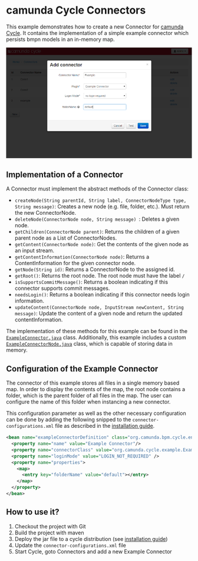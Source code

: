 # camunda Cycle Connectors

This example demonstrates how to create a new Connector for [camunda Cycle][1]. It contains the implementation of a simple example connector which persists bmpn models in an in-memory map.

![Create Connector Screenshot][2]



## Implementation of a Connector

A Connector must implement the abstract methods of the Connector class:

* `createNode(String parentId, String label, ConnectorNodeType type, String message)`: Creates a new node (e.g. file, folder, etc.). Must return the new ConnectorNode.
* `deleteNode(ConnectorNode node, String message) `: Deletes a given node.
* `getChildren(ConnectorNode parent)`: Returns the children of a given parent node as a List of ConnectorNodes.
* `getContent(ConnectorNode node)`: Get the contents of the given node as an input stream.
* `getContentInformation(ConnectorNode node)`: Returns a ContentInformation for the given connector node.
* `getNode(String id)`: Returns a ConnectorNode to the assigned id.
* `getRoot()`: Returns the root node. The root node must have the label `/`
* `isSupportsCommitMessage()`: Returns a boolean indicating if this connector supports commit messages.
* `needsLogin()`: Returns a boolean indicating if this connector needs login information.
* `updateContent(ConnectorNode node, InputStream newContent, String message)`: Update the content of a given node and return the updated contentInformation.

The implementation of these methods for this example can be found in the [`ExampleConnector.java`][3] class. Additionally, this example includes a custom [`ExampleConnectorNode.java`][4] class, which is capable of storing data in memory.


## Configuration of the Example Connector

The connector of this example stores all files in a single memory based map. In order to display the contents of the map, the root node contains a folder, which is the parent folder of all files in the map. The user can configure the name of this folder when instancing a new connector.

This configuration parameter as well as the other necessary configuration can be done by adding the following snipped to the `connector-configurations.xml` file as described in the [installation guide][5].

```xml
<bean name="exampleConnectorDefinition" class="org.camunda.bpm.cycle.entity.ConnectorConfiguration">
  <property name="name" value="Example Connector"/>
  <property name="connectorClass" value="org.camunda.cycle.example.ExampleConnector"/>
  <property name="loginMode" value="LOGIN_NOT_REQUIRED" />
  <property name="properties">
    <map>
      <entry key="folderName" value="default"></entry>
    </map>
  </property>
</bean>
```


## How to use it?

1. Checkout the project with Git
2. Build the project with maven
3. Deploy the jar file to a cycle distribution (see [installation guide][5])
4. Update the `connector-configurations.xml` file
4. Start Cycle, goto Connectors and add a new Example Connector

[1]: https://docs.camunda.org/manual/webapps/cycle/
[2]: docs/screenshot.png
[3]: src/main/java/org/camunda/cycle/example/ExampleConnector.java
[4]: src/main/java/org/camunda/cycle/example/ExampleConnectorNode.java
[5]: https://docs.camunda.org/manual/installation/cycle/#add-connectors

